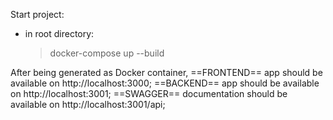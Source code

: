 Start project:
 - in root directory: 
    > docker-compose up --build

After being generated as Docker container, 
==FRONTEND== app should be available on http://localhost:3000;
==BACKEND== app should be available on http://localhost:3001;
==SWAGGER== documentation should be available on http://localhost:3001/api;